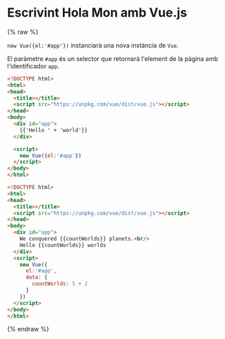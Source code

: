 Escrivint Hola Mon amb Vue.js
========================

{% raw %}

`new Vue({el:'#app'})` instanciarà una nova instància de `Vue`.

El paràmetre `#app` és un selector que retornarà l'element de la pàgina amb l'identificador `app`.

```html
<!DOCTYPE html>
<html>
<head>
  <title></title>
  <script src="https://unpkg.com/vue/dist/vue.js"></script>
</head>
<body>
  <div id="app">
    {{'Hello ' + 'world'}}
  </div>

  <script>
    new Vue({el:'#app'})
  </script>
</body>
</html>
```

```html
<!DOCTYPE html>
<html>
<head>
  <title></title>
  <script src="https://unpkg.com/vue/dist/vue.js"></script>
</head>
<body>
  <div id="app">
    We conquered {{countWorlds}} planets.<br/>
    Hello {{countWorlds}} worlds
  </div>
  <script>
    new Vue({
      el:'#app',
      data: {
        countWorlds: 5 + 2
      }
    })
  </script>
</body>
</html>
```

{% endraw %}